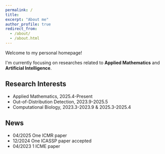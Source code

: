 ```yaml
---
permalink: /
title:
excerpt: "About me"
author_profile: true
redirect_from: 
  - /about/
  - /about.html
---
```


Welcome to my personal homepage!  

I'm currently focusing on researches related to **Applied Mathematics** and **Artificial Intelligence**.

## Research Interests
- Applied Mathematics, 2025.4-Present
- Out-of-Distribution Detection, 2023.9-2025.5
- Computational Biology, 2023.3-2023.9 & 2025.3-2025.4

## News
- 04/2025 One ICMR paper
- 12/2024 One ICASSP paper accepted 
- 04/2023 1 ICME paper

